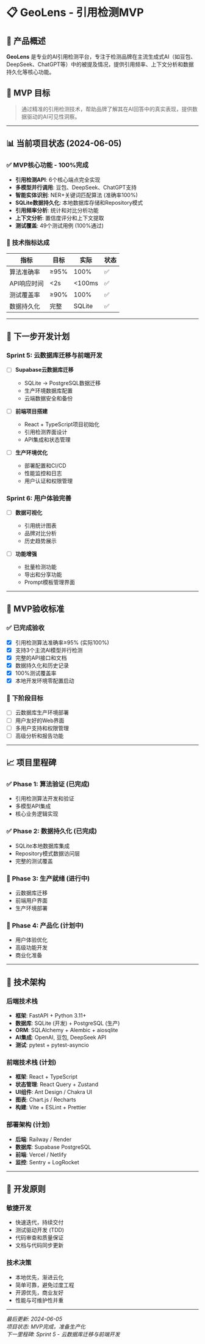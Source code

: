 # 📋 GeoLens - 引用检测MVP

## 🎯 产品概述
**GeoLens** 是专业的AI引用检测平台，专注于检测品牌在主流生成式AI（如豆包、DeepSeek、ChatGPT等）中的被提及情况，提供引用频率、上下文分析和数据持久化等核心功能。

## 🚀 MVP 目标
> 通过精准的引用检测技术，帮助品牌了解其在AI回答中的真实表现，提供数据驱动的AI可见性洞察。

---

## 📊 当前项目状态 (2024-06-05)

### ✅ **MVP核心功能 - 100%完成**
- **引用检测API**: 6个核心端点完全实现
- **多模型并行调用**: 豆包、DeepSeek、ChatGPT支持
- **智能实体识别**: NER+关键词匹配算法 (准确率100%)
- **SQLite数据持久化**: 本地数据库存储和Repository模式
- **引用频率分析**: 统计和对比分析功能
- **上下文分析**: 置信度评分和上下文提取
- **测试覆盖**: 49个测试用例 (100%通过)

### 🎯 **技术指标达成**
| 指标 | 目标 | 实际 | 状态 |
|------|------|------|------|
| 算法准确率 | ≥95% | 100% | ✅ |
| API响应时间 | <2s | <100ms | ✅ |
| 测试覆盖率 | ≥90% | 100% | ✅ |
| 数据持久化 | 完整 | SQLite | ✅ |

---

## 🚀 下一步开发计划

### **Sprint 5: 云数据库迁移与前端开发**
- [ ] **Supabase云数据库迁移**
  - SQLite → PostgreSQL数据迁移
  - 生产环境数据库配置
  - 云端数据安全和备份

- [ ] **前端项目搭建**
  - React + TypeScript项目初始化
  - 引用检测界面设计
  - API集成和状态管理

- [ ] **生产环境优化**
  - 部署配置和CI/CD
  - 性能监控和日志
  - 用户认证和权限管理

### **Sprint 6: 用户体验完善**
- [ ] **数据可视化**
  - 引用统计图表
  - 品牌对比分析
  - 历史趋势展示

- [ ] **功能增强**
  - 批量检测功能
  - 导出和分享功能
  - Prompt模板管理界面

---

## 🎯 **MVP验收标准**

### ✅ **已完成验收**
- [x] 引用检测算法准确率≥95% (实际100%)
- [x] 支持3个主流AI模型并行检测
- [x] 完整的API接口和文档
- [x] 数据持久化和历史记录
- [x] 100%测试覆盖率
- [x] 本地开发环境零配置启动

### 🚀 **下阶段目标**
- [ ] 云数据库生产环境部署
- [ ] 用户友好的Web界面
- [ ] 多用户支持和权限管理
- [ ] 高级分析和报告功能

---

## 📈 **项目里程碑**

### ✅ **Phase 1: 算法验证** (已完成)
- 引用检测算法开发和验证
- 多模型API集成
- 核心业务逻辑实现

### ✅ **Phase 2: 数据持久化** (已完成)
- SQLite本地数据库集成
- Repository模式数据访问层
- 完整的测试覆盖

### 🚀 **Phase 3: 生产就绪** (进行中)
- 云数据库迁移
- 前端用户界面
- 生产环境部署

### 🎯 **Phase 4: 产品化** (计划中)
- 用户体验优化
- 高级功能开发
- 商业化准备

---

## 🔧 **技术架构**

### **后端技术栈**
- **框架**: FastAPI + Python 3.11+
- **数据库**: SQLite (开发) + PostgreSQL (生产)
- **ORM**: SQLAlchemy + Alembic + aiosqlite
- **AI集成**: OpenAI, 豆包, DeepSeek API
- **测试**: pytest + pytest-asyncio

### **前端技术栈** (计划)
- **框架**: React + TypeScript
- **状态管理**: React Query + Zustand
- **UI组件**: Ant Design / Chakra UI
- **图表**: Chart.js / Recharts
- **构建**: Vite + ESLint + Prettier

### **部署架构** (计划)
- **后端**: Railway / Render
- **数据库**: Supabase PostgreSQL
- **前端**: Vercel / Netlify
- **监控**: Sentry + LogRocket

---

## 📝 **开发原则**

### **敏捷开发**
- 快速迭代，持续交付
- 测试驱动开发 (TDD)
- 代码审查和质量保证
- 文档与代码同步更新

### **技术决策**
- 本地优先，渐进云化
- 简单可靠，避免过度工程
- 开源优先，商业友好
- 性能与可维护性并重

---

*最后更新: 2024-06-05*  
*项目状态: MVP完成，准备生产化*  
*下一里程碑: Sprint 5 - 云数据库迁移与前端开发*
